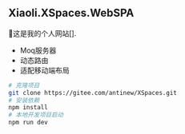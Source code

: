 ## Xiaoli.XSpaces.WebSPA
🚀这是我的个人网站[].
- Moq服务器
- 动态路由
- 适配移动端布局

```bash
# 克隆项目
git clone https://gitee.com/antinew/XSpaces.git
# 安装依赖
npm install
# 本地开发项目启动
npm run dev
```
